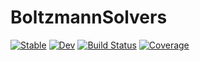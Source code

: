 # BoltzmannSolvers

[![Stable](https://img.shields.io/badge/docs-stable-blue.svg)](https://jqfeld.github.io/BoltzmannSolvers.jl/stable/)
[![Dev](https://img.shields.io/badge/docs-dev-blue.svg)](https://jqfeld.github.io/BoltzmannSolvers.jl/dev/)
[![Build Status](https://github.com/jqfeld/BoltzmannSolvers.jl/actions/workflows/CI.yml/badge.svg?branch=main)](https://github.com/jqfeld/BoltzmannSolvers.jl/actions/workflows/CI.yml?query=branch%3Amain)
[![Coverage](https://codecov.io/gh/jqfeld/BoltzmannSolvers.jl/branch/main/graph/badge.svg)](https://codecov.io/gh/jqfeld/BoltzmannSolvers.jl)
